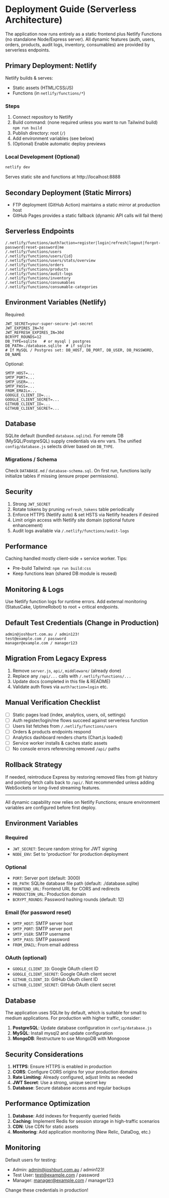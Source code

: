 # Deployment Guide (Serverless Architecture)

The application now runs entirely as a static frontend plus Netlify Functions (no standalone Node/Express server). All dynamic features (auth, users, orders, products, audit logs, inventory, consumables) are provided by serverless endpoints.

## Primary Deployment: Netlify

Netlify builds & serves:
- Static assets (HTML/CSS/JS)
- Functions (in `netlify/functions/*`)

### Steps
1. Connect repository to Netlify
2. Build command: (none required unless you want to run Tailwind build) `npm run build`
3. Publish directory: root (`/`)
4. Add environment variables (see below)
5. (Optional) Enable automatic deploy previews

### Local Development (Optional)
```bash
netlify dev
```
Serves static site and functions at http://localhost:8888

## Secondary Deployment (Static Mirrors)
- FTP deployment (GitHub Action) maintains a static mirror at production host
- GitHub Pages provides a static fallback (dynamic API calls will fail there)

## Serverless Endpoints
```
/.netlify/functions/auth?action=register|login|refresh|logout|forgot-password|reset-password|me
/.netlify/functions/users
/.netlify/functions/users/{id}
/.netlify/functions/users/stats/overview
/.netlify/functions/orders
/.netlify/functions/products
/.netlify/functions/audit-logs
/.netlify/functions/inventory
/.netlify/functions/consumables
/.netlify/functions/consumable-categories
```

## Environment Variables (Netlify)
Required:
```
JWT_SECRET=your-super-secure-jwt-secret
JWT_EXPIRES_IN=7d
JWT_REFRESH_EXPIRES_IN=30d
BCRYPT_ROUNDS=12
DB_TYPE=sqlite   # or mysql | postgres
DB_PATH=./database.sqlite  # if sqlite
# If MySQL / Postgres set: DB_HOST, DB_PORT, DB_USER, DB_PASSWORD, DB_NAME
```
Optional:
```
SMTP_HOST=...
SMTP_PORT=...
SMTP_USER=...
SMTP_PASS=...
FROM_EMAIL=...
GOOGLE_CLIENT_ID=...
GOOGLE_CLIENT_SECRET=...
GITHUB_CLIENT_ID=...
GITHUB_CLIENT_SECRET=...
```

## Database
SQLite default (bundled `database.sqlite`). For remote DB (MySQL/PostgreSQL) supply credentials via env vars. The unified `config/database.js` selects driver based on `DB_TYPE`.

### Migrations / Schema
Check `DATABASE.md` / `database-schema.sql`. On first run, functions lazily initialize tables if missing (ensure proper permissions).

## Security
1. Strong `JWT_SECRET`
2. Rotate tokens by pruning `refresh_tokens` table periodically
3. Enforce HTTPS (Netlify auto) & set HSTS via Netlify headers if desired
4. Limit origin access with Netlify site domain (optional future enhancement)
5. Audit logs available via `/.netlify/functions/audit-logs`

## Performance
Caching handled mostly client-side + service worker.
Tips:
- Pre-build Tailwind: `npm run build:css`
- Keep functions lean (shared DB module is reused)

## Monitoring & Logs
Use Netlify function logs for runtime errors. Add external monitoring (StatusCake, UptimeRobot) to root + critical endpoints.

## Default Test Credentials (Change in Production)
```
admin@joshburt.com.au / admin123!
test@example.com / password
manager@example.com / manager123
```

## Migration From Legacy Express
1. Remove `server.js`, `api/`, `middleware/` (already done)
2. Replace any `/api/...` calls with `/.netlify/functions/...`
3. Update docs (completed in this file & README)
4. Validate auth flows via `auth?action=login` etc.

## Manual Verification Checklist
- [ ] Static pages load (index, analytics, users, oil, settings)
- [ ] Auth register/login/me flows succeed against serverless function
- [ ] Users list fetches from `/.netlify/functions/users`
- [ ] Orders & products endpoints respond
- [ ] Analytics dashboard renders charts (Chart.js loaded)
- [ ] Service worker installs & caches static assets
- [ ] No console errors referencing removed `/api/` paths

## Rollback Strategy
If needed, reintroduce Express by restoring removed files from git history and pointing fetch calls back to `/api/`. Not recommended unless adding WebSockets or long-lived streaming features.

---
All dynamic capability now relies on Netlify Functions; ensure environment variables are configured before first deploy.

## Environment Variables

### Required
- `JWT_SECRET`: Secure random string for JWT signing
- `NODE_ENV`: Set to 'production' for production deployment

### Optional
- `PORT`: Server port (default: 3000)
- `DB_PATH`: SQLite database file path (default: ./database.sqlite)
- `FRONTEND_URL`: Frontend URL for CORS and redirects
- `PRODUCTION_URL`: Production domain
- `BCRYPT_ROUNDS`: Password hashing rounds (default: 12)

### Email (for password reset)
- `SMTP_HOST`: SMTP server host
- `SMTP_PORT`: SMTP server port  
- `SMTP_USER`: SMTP username
- `SMTP_PASS`: SMTP password
- `FROM_EMAIL`: From email address

### OAuth (optional)
- `GOOGLE_CLIENT_ID`: Google OAuth client ID
- `GOOGLE_CLIENT_SECRET`: Google OAuth client secret
- `GITHUB_CLIENT_ID`: GitHub OAuth client ID
- `GITHUB_CLIENT_SECRET`: GitHub OAuth client secret

## Database

The application uses SQLite by default, which is suitable for small to medium applications. For production with higher traffic, consider:

1. **PostgreSQL**: Update database configuration in `config/database.js`
2. **MySQL**: Install mysql2 and update configuration
3. **MongoDB**: Restructure to use MongoDB with Mongoose

## Security Considerations

1. **HTTPS**: Ensure HTTPS is enabled in production
2. **CORS**: Configure CORS origins for your production domains
3. **Rate Limiting**: Already configured, adjust limits as needed
4. **JWT Secret**: Use a strong, unique secret key
5. **Database**: Secure database access and regular backups

## Performance Optimization

1. **Database**: Add indexes for frequently queried fields
2. **Caching**: Implement Redis for session storage in high-traffic scenarios
3. **CDN**: Use CDN for static assets
4. **Monitoring**: Add application monitoring (New Relic, DataDog, etc.)

## Monitoring

Default users for testing:
- Admin: admin@joshburt.com.au / admin123!
- Test User: test@example.com / password
- Manager: manager@example.com / manager123

Change these credentials in production!